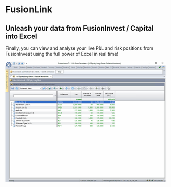 # FusionLink
## Unleash your data from FusionInvest / Capital into Excel

Finally, you can view and analyse your live P&L and risk positions from FusionInvest using the full power of Excel in real time!

![alt text](USLongShortDemo.gif "FusionLink Demo")
